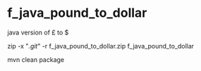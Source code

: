 # f_java_pound_to_dollar
java version of £ to $

zip -x "*.git*" -r f_java_pound_to_dollar.zip f_java_pound_to_dollar


mvn clean package
